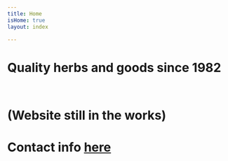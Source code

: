 ```yaml
---
title: Home
isHome: true
layout: index

---
```

# Quality herbs and goods since 1982

<br>

# (Website still in the works)

# Contact info [here](https://www.khtherbs.com/about/#/ "Formulas")